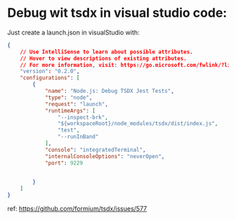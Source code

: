 # Debug wit tsdx in visual studio code:

Just create a launch.json in visualStudio with:

```json
{
    // Use IntelliSense to learn about possible attributes.
    // Hover to view descriptions of existing attributes.
    // For more information, visit: https://go.microsoft.com/fwlink/?linkid=830387
    "version": "0.2.0",
    "configurations": [
        {
            "name": "Node.js: Debug TSDX Jest Tests",
            "type": "node",
            "request": "launch",                        
            "runtimeArgs": [
                "--inspect-brk",
                "${workspaceRoot}/node_modules/tsdx/dist/index.js",
                "test",
                "--runInBand"
            ],
            "console": "integratedTerminal",
            "internalConsoleOptions": "neverOpen",
            "port": 9229
            

        }
    ]
}
```

ref: https://github.com/formium/tsdx/issues/577